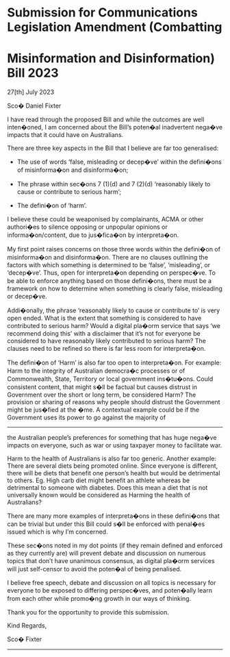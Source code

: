 # Submission for Communications Legislation Amendment (Combatting


# Misinformation and Disinformation) Bill 2023


27[th] July 2023

Sco� Daniel Fixter

I have read through the proposed Bill and while the outcomes are well inten�oned, I am
concerned about the Bill’s poten�al inadvertent nega�ve impacts that it could have on
Australians.

There are three key aspects in the Bill that I believe are far too generalised:

  - The use of words ‘false, misleading or decep�ve’ within the defini�ons of
misinforma�on and disinforma�on;

  - The phrase within sec�ons 7 (1)(d) and 7 (2)(d) ‘reasonably likely to cause or contribute
to serious harm’;

  - The defini�on of ‘harm’.

I believe these could be weaponised by complainants, ACMA or other authori�es to silence
opposing or unpopular opinions or informa�on/content, due to jus�fica�on by interpreta�on.

My first point raises concerns on those three words within the defini�on of misinforma�on
and disinforma�on. There are no clauses outlining the factors with which something is
determined to be ‘false’, ‘misleading’, or ‘decep�ve’. Thus, open for interpreta�on depending
on perspec�ve. To be able to enforce anything based on those defini�ons, there must be a
framework on how to determine when something is clearly false, misleading or decep�ve.

Addi�onally, the phrase ‘reasonably likely to cause or contribute to’ is very open ended. What
is the extent that something is considered to have contributed to serious harm? Would a
digital pla�orm service that says ‘we recommend doing this’ with a disclaimer that it’s not for
everyone be considered to have reasonably likely contributed to serious harm? The clauses
need to be refined so there is far less room for interpreta�on.

The defini�on of ‘Harm’ is also far too open to interpreta�on. For example: Harm to the
integrity of Australian democra�c processes or of Commonwealth, State, Territory or local
government ins�tu�ons. Could consistent content, that might s�ll be factual but causes
distrust in Government over the short or long term, be considered Harm? The provision or
sharing of reasons why people should distrust the Government might be jus�fied at the �me.
A contextual example could be if the Government uses its power to go against the majority of


-----

the Australian people’s preferences for something that has huge nega�ve impacts on
everyone, such as war or using taxpayer money to facilitate war.

Harm to the health of Australians is also far too generic. Another example: There are several
diets being promoted online. Since everyone is different, there will be diets that benefit one
person’s health but would be detrimental to others. Eg. High carb diet might benefit an athlete
whereas be detrimental to someone with diabetes. Does this mean a diet that is not
universally known would be considered as Harming the health of Australians?

There are many more examples of interpreta�ons in these defini�ons that can be trivial but
under this Bill could s�ll be enforced with penal�es issued which is why I’m concerned.

These sec�ons noted in my dot points (if they remain defined and enforced as they currently
are) will prevent debate and discussion on numerous topics that don’t have unanimous
consensus, as digital pla�orm services will just self-censor to avoid the poten�al of being
penalised.

I believe free speech, debate and discussion on all topics is necessary for everyone to be
exposed to differing perspec�ves, and poten�ally learn from each other while promo�ng
growth in our ways of thinking.

Thank you for the opportunity to provide this submission.

Kind Regards,

Sco� Fixter


-----

